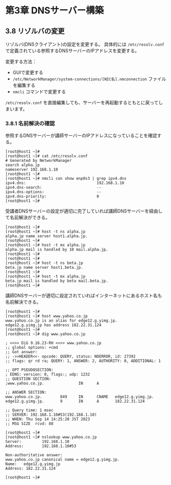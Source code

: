 # 第3章 DNSサーバー構築

## 3.8 リゾルバの変更

リゾルバ(DNSクライアント)の設定を変更する。 
具体的には `/etc/resolv.conf` で定義されている参照するDNSサーバーのIPアドレスを変更する。  

変更する方法：  
- GUIで変更する
- `/etc/NetworkManager/system-connections/[NIC名].nmconnection` ファイルを編集する
- `nmcli` コマンドで変更する

`/etc/resolv.conf` を直接編集しても、サーバーを再起動するともとに戻ってしまいます。


### 3.8.1 名前解決の確認

参照するDNSサーバーが講師サーバーのIPアドレスになっていることを確認する。

```Shell
[root@host1 ~]#
[root@host1 ~]# cat /etc/resolv.conf
# Generated by NetworkManager
search alpha.jp
nameserver 192.168.1.10
[root@host1 ~]#
[root@host1 ~]# nmcli con show enp0s3 | grep ipv4.dns
ipv4.dns:                               192.168.1.10
ipv4.dns-search:                        --
ipv4.dns-options:                       --
ipv4.dns-priority:                      0
[root@host1 ~]#
```

受講者DNSサーバーの設定が適切に完了していれば講師DNSサーバーを経由して名前解決ができる。  

```Shell
[root@host1 ~]#
[root@host1 ~]# host -t ns alpha.jp
alpha.jp name server host1.alpha.jp.
[root@host1 ~]#
[root@host1 ~]# host -t mx alpha.jp
alpha.jp mail is handled by 10 mail.alpha.jp.
[root@host1 ~]#
[root@host1 ~]#
[root@host1 ~]# host -t ns beta.jp
beta.jp name server host1.beta.jp.
[root@host1 ~]#
[root@host1 ~]# host -t mx alpha.jp
beta.jp mail is handled by beta mail.beta.jp.
[root@host1 ~]#
```

講師DNSサーバーが適切に設定されていればインターネットにあるホスト名も名前解決できる。  

```Shell
[root@host1 ~]#
[root@host1 ~]# host www.yahoo.co.jp
www.yahoo.co.jp is an alias for edge12.g.yimg.jp.
edge12.g.yimg.jp has address 182.22.31.124
[root@host1 ~]#
[root@host1 ~]# dig www.yahoo.co.jp

; <<>> DiG 9.16.23-RH <<>> www.yahoo.co.jp
;; global options: +cmd
;; Got answer:
;; ->>HEADER<<- opcode: QUERY, status: NOERROR, id: 27392
;; flags: qr rd ra; QUERY: 1, ANSWER: 2, AUTHORITY: 0, ADDITIONAL: 1

;; OPT PSEUDOSECTION:
; EDNS: version: 0, flags:; udp: 1232
;; QUESTION SECTION:
;www.yahoo.co.jp.               IN      A

;; ANSWER SECTION:
www.yahoo.co.jp.        849     IN      CNAME   edge12.g.yimg.jp.
edge12.g.yimg.jp.       9       IN      A       182.22.31.124

;; Query time: 1 msec
;; SERVER: 192.168.1.10#53(192.168.1.10)
;; WHEN: Thu Sep 14 14:25:20 JST 2023
;; MSG SIZE  rcvd: 88

[root@host1 ~]#
[root@host1 ~]# nslookup www.yahoo.co.jp
Server:         192.168.1.10
Address:        192.168.1.10#53

Non-authoritative answer:
www.yahoo.co.jp canonical name = edge12.g.yimg.jp.
Name:   edge12.g.yimg.jp
Address: 182.22.31.124

[root@host1 ~]#
```